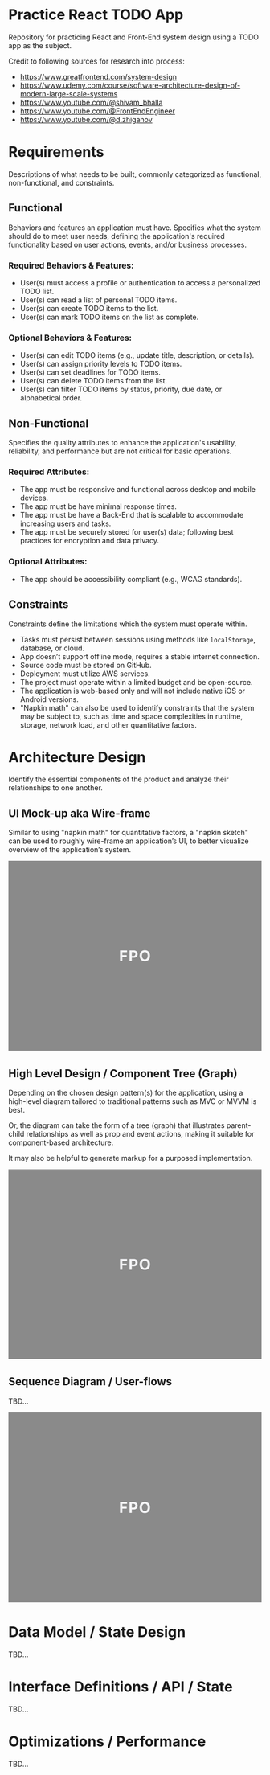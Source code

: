 # Practice React TODO App
Repository for practicing React and Front-End system design using a TODO app as the subject. 

Credit to following sources for research into process:

- https://www.greatfrontend.com/system-design
- https://www.udemy.com/course/software-architecture-design-of-modern-large-scale-systems
- https://www.youtube.com/@shivam_bhalla
- https://www.youtube.com/@FrontEndEngineer
- https://www.youtube.com/@d.zhiganov

# Requirements
Descriptions of what needs to be built, commonly categorized as functional, non-functional, and constraints.

## Functional
Behaviors and features an application must have. Specifies what the system should do to meet user needs, defining the application's required functionality based on user actions, events, and/or business processes.

### Required Behaviors &amp; Features:
- User(s) must access a profile or authentication to access a personalized TODO list.
- User(s) can read a list of personal TODO items.
- User(s) can create TODO items to the list.
- User(s) can mark TODO items on the list as complete.

### Optional Behaviors &amp; Features:
- User(s) can edit TODO items (e.g., update title, description, or details).
- User(s) can assign priority levels to TODO items.
- User(s) can set deadlines for TODO items.
- User(s) can delete TODO items from the list.
- User(s) can filter TODO items by status, priority, due date, or alphabetical order.

## Non-Functional
Specifies the quality attributes to enhance the application's usability, reliability, and performance but are not critical for basic operations.

### Required Attributes:
- The app must be responsive and functional across desktop and mobile devices.
- The app must be have minimal response times.
- The app must be have a Back-End that is scalable to accommodate increasing users and tasks.
- The app must be securely stored for user(s) data; following best practices for encryption and data privacy.

### Optional Attributes:
- The app should be accessibility compliant (e.g., WCAG standards).

## Constraints
Constraints define the limitations which the system must operate within.

- Tasks must persist between sessions using methods like `localStorage`, database, or cloud.
- App doesn’t support offline mode, requires a stable internet connection.
- Source code must be stored on GitHub.
- Deployment must utilize AWS services.
- The project must operate within a limited budget and be open-source.
- The application is web-based only and will not include native iOS or Android versions.
- "Napkin math" can also be used to identify constraints that the system may be subject to, such as time and space complexities in runtime, storage, network load, and other quantitative factors.

# Architecture Design
Identify the essential components of the product and analyze their relationships to one another.

## UI Mock-up aka Wire-frame
Similar to using "napkin math" for quantitative factors, a "napkin sketch" can be used to roughly wire-frame an application’s UI, to better visualize overview of the application’s system.

![FPO](./docs/images/fpo.png)

## High Level Design / Component Tree (Graph)
Depending on the chosen design pattern(s) for the application, using a high-level diagram tailored to traditional patterns such as MVC or MVVM is best. 

Or, the diagram can take the form of a tree (graph) that illustrates parent-child relationships as well as prop and event actions, making it suitable for component-based architecture. 

It may also be helpful to generate markup for a purposed implementation.

![FPO](./docs/images/fpo.png)

## Sequence Diagram / User-flows
TBD...

![FPO](./docs/images/fpo.png)

# Data Model / State Design
TBD...

# Interface Definitions / API / State
TBD...

# Optimizations / Performance
TBD...